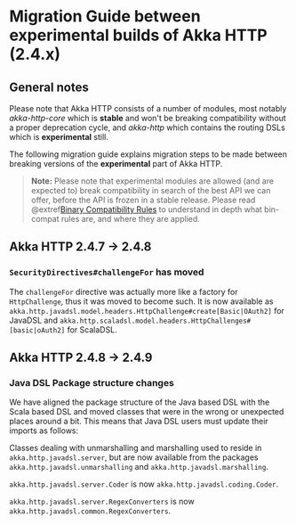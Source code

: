 # Migration Guide between experimental builds of Akka HTTP (2.4.x)

## General notes

Please note that Akka HTTP consists of a number of modules, most notably *akka-http-core*
which is **stable** and won't be breaking compatibility without a proper deprecation cycle,
and *akka-http* which contains the routing DSLs which is **experimental** still.

The following migration guide explains migration steps to be made between breaking
versions of the **experimental** part of Akka HTTP. 

> **Note:**
Please note that experimental modules are allowed (and are expected to) break compatibility
in search of the best API we can offer, before the API is frozen in a stable release.
Please read @extref[Binary Compatibility Rules](akka-docs:common/binary-compatibility-rules.html) to understand in depth what bin-compat rules are, and where they are applied.

## Akka HTTP 2.4.7 -> 2.4.8

### `SecurityDirectives#challengeFor` has moved

The `challengeFor` directive was actually more like a factory for `HttpChallenge`,
thus it was moved to become such. It is now available as `akka.http.javadsl.model.headers.HttpChallenge#create[Basic|OAuth2]`
for JavaDSL and `akka.http.scaladsl.model.headers.HttpChallenges#[basic|oAuth2]` for ScalaDSL.

## Akka HTTP 2.4.8 -> 2.4.9

### Java DSL Package structure changes

We have aligned the package structure of the Java based DSL with the Scala based DSL
and moved classes that were in the wrong or unexpected places around a bit. This means
that Java DSL users must update their imports as follows:

Classes dealing with unmarshalling and marshalling used to reside in `akka.http.javadsl.server`,
but are now available from the packages `akka.http.javadsl.unmarshalling` and `akka.http.javadsl.marshalling`.

`akka.http.javadsl.server.Coder` is now `akka.http.javadsl.coding.Coder`.

`akka.http.javadsl.server.RegexConverters` is now `akka.http.javadsl.common.RegexConverters`.
